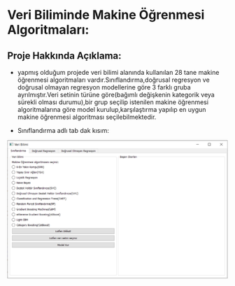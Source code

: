 # Veri Biliminde Makine Öğrenmesi Algoritmaları:
## Proje Hakkında Açıklama:
* yapmış olduğum projede veri bilimi alanında kullanılan 28 tane makine öğrenmesi algoritmaları vardır.Sınıflandırma,doğrusal regresyon ve doğrusal olmayan regresyon modellerine göre 3 farklı gruba ayrılmıştır.Veri setinin türüne göre(bağımlı değişkenin kategorik veya sürekli olması durumu),bir grup seçilip istenilen makine öğrenmesi algoritmalarına göre model kurulup,karşılaştırma yapılıp en uygun makine öğrenmesi algoritması seçilebilmektedir.


* Sınıflandırma adlı tab dak kısım:

![sınıflandırma](https://github.com/rmzngbc/makine_ogrenmesi/blob/master/01.png)
